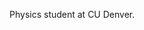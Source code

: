 Physics student at CU Denver.

<!---
JJAmidei/JJAmidei is a ✨ special ✨ repository because its `README.md` (this file) appears on your GitHub profile.
You can click the Preview link to take a look at your changes.
--->
